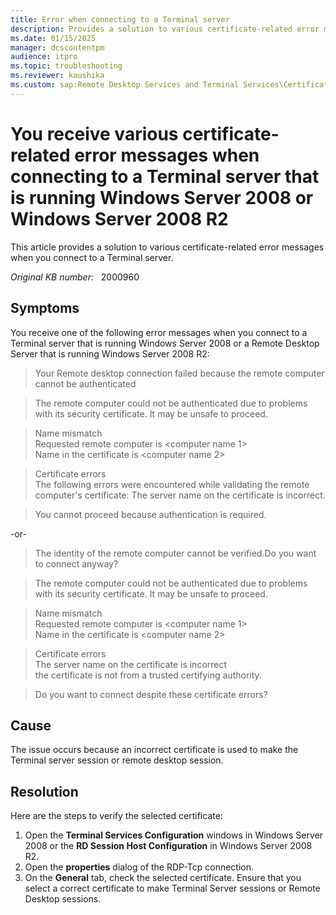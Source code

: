 ```yaml
---
title: Error when connecting to a Terminal server
description: Provides a solution to various certificate-related error messages when you connect to a Terminal server.
ms.date: 01/15/2025
manager: dcscontentpm
audience: itpro
ms.topic: troubleshooting
ms.reviewer: kaushika
ms.custom: sap:Remote Desktop Services and Terminal Services\Certificate management, csstroubleshoot
---
```

# You receive various certificate-related error messages when connecting to a Terminal server that is running Windows Server 2008 or Windows Server 2008 R2

This article provides a solution to various certificate-related error messages when you connect to a Terminal server.

_Original KB number:_ &nbsp; 2000960

## Symptoms

You receive one of the following error messages when you connect to a Terminal server that is running Windows Server 2008 or a Remote Desktop Server that is running Windows Server 2008 R2:

> Your Remote desktop connection failed because the remote computer cannot be authenticated  

> The remote computer could not be authenticated due to problems with its security certificate. It may be unsafe to proceed.  

> Name mismatch  
Requested remote computer is \<computer name 1>  
Name in the certificate is \<computer name 2>  

> Certificate errors  
The following errors were encountered while validating the remote computer's certificate: The server name on the certificate is incorrect.

> You cannot proceed because authentication is required.

-or-

> The identity of the remote computer cannot be verified.Do you want to connect anyway?

> The remote computer could not be authenticated due to problems with its security certificate. It may be unsafe to proceed.

> Name mismatch  
Requested remote computer is \<computer name 1>  
Name in the certificate is \<computer name 2>

> Certificate errors  
The server name on the certificate is incorrect  
the certificate is not from a trusted certifying authority.

> Do you want to connect despite these certificate errors?

## Cause

The issue occurs because an incorrect certificate is used to make the Terminal server session or remote desktop session.

## Resolution

Here are the steps to verify the selected certificate:

1. Open the **Terminal Services Configuration** windows in Windows Server 2008 or the **RD Session Host Configuration** in Windows Server 2008 R2.
2. Open the **properties** dialog of the RDP-Tcp connection.
3. On the **General** tab, check the selected certificate. Ensure that you select a correct certificate to make Terminal Server sessions or Remote Desktop sessions.
